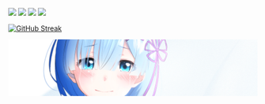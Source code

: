 <img src="https://img.shields.io/badge/Kali_Linux-557C94?style=for-the-badge&logo=kali-linux&logoColor=white" />   <img src="https://img.shields.io/badge/Tor_Browser-7D4698?style=for-the-badge&logo=Tor-Browser&logoColor=white" />   <img src="https://img.shields.io/badge/HackTheBox-111927?style=for-the-badge&logo=Hack%20The%20Box&logoColor=9FEF00" />   <img src="https://img.shields.io/badge/Python-FFD43B?style=for-the-badge&logo=python&logoColor=blue" />


[![GitHub Streak](https://streak-stats.demolab.com?user=KuroyukiNear&theme=cobalt&date_format=j%20M%5B%20Y%5D&mode=weekly&card_width=1200)](https://git.io/streak-stats)


<img src="https://github.com/KuroyukiNear/KuroyukiNear/blob/main/assets/Banner1.png" />

